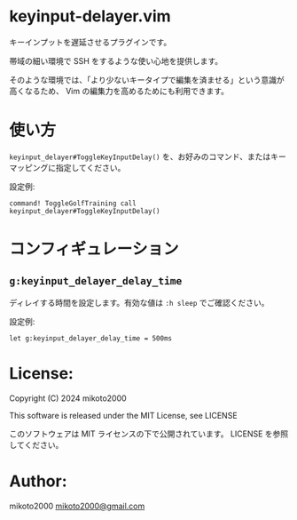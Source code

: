# keyinput-delayer.vim

キーインプットを遅延させるプラグインです。

帯域の細い環境で SSH をするような使い心地を提供します。

そのような環境では、「より少ないキータイプで編集を済ませる」という意識が高くなるため、
Vim の編集力を高めるためにも利用できます。


# 使い方

`keyinput_delayer#ToggleKeyInputDelay()` を、お好みのコマンド、またはキーマッピングに指定してください。

設定例:

```vim
command! ToggleGolfTraining call keyinput_delayer#ToggleKeyInputDelay()
```

# コンフィギュレーション

## `g:keyinput_delayer_delay_time`

ディレイする時間を設定します。有効な値は `:h sleep` でご確認ください。

設定例:

```vim
let g:keyinput_delayer_delay_time = 500ms
```

# License:

Copyright (C) 2024 mikoto2000

This software is released under the MIT License, see LICENSE

このソフトウェアは MIT ライセンスの下で公開されています。 LICENSE を参照してください。


# Author:

mikoto2000 <mikoto2000@gmail.com>

